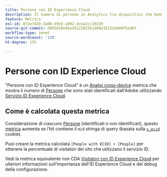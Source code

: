 ```yaml
---
title: Persone con ID Experience Cloud
description: Il numero di persone in Analytics tra dispositivi che hanno un ID Experience Cloud.
feature: Metrics
exl-id: 072e7d2b-3a08-49c6-a892-4cea2cc10159
source-git-commit: d095628e94a45221815b1d08e35132de09f5ed8f
workflow-type: tm+mt
source-wordcount: '130'
ht-degree: 13%

---
```


# Persone con ID Experience Cloud

&quot;Persone con ID Experience Cloud&quot; è un [Analisi cross-device](../cda/overview.md) metrica che mostra il numero di [Persone](people.md) che sono stati identificati dall&#39;Adobe utilizzando [Servizio ID Experience Cloud](https://experienceleague.adobe.com/docs/id-service/using/home.html?lang=it).

## Come è calcolata questa metrica

Considerazione di ciascuno [Persone](people.md) (identificati o non identificati), questo [metrica](overview.md) aumenta se l’hit contiene il `mid` stringa di query (basata sulla [`s_ecid`](https://experienceleague.adobe.com/docs/core-services/interface/ec-cookies/cookies-analytics.html?lang=it) cookie).

Puoi creare la metrica calcolata `[People with ECID] ÷ [People]` per ottenere la percentuale di visitatori del sito che utilizzano il servizio ID.

Vedi la metrica equivalente non CDA [Visitatori con ID Experience Cloud](visitors-with-ecid.md) per ulteriori informazioni sull’importanza dell’ID Experience Cloud e del debug della configurazione.
